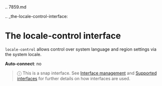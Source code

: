 .. 7859.md

.. _the-locale-control-interface:

# The locale-control interface

`locale-control`  allows control over system language and region settings via the system locale.

**Auto-connect**: no

> ⓘ  This is a snap interface. See [Interface management](/t/interface-management/6154) and [Supported interfaces](/t/supported-interfaces/7744) for further details on how interfaces are used.